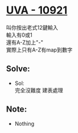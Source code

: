 # [UVA - 10921](https://onlinejudge.org/index.php?option=com_onlinejudge&Itemid=8&page=show_problem&problem=1862)

叫你按出老式12鍵輸入  
輸入有0或1  
還有A-Z加上"-"  
實際上只有A-Z有map到數字

## Solve:
- Sol:  
完全沒難度 建表處理

## Note:
- Nothing